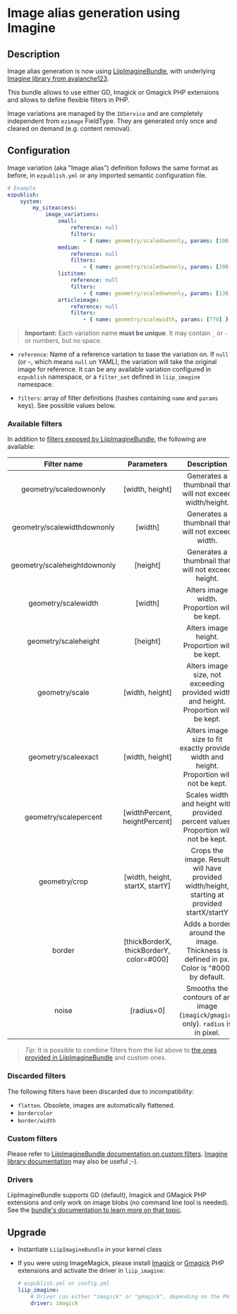 # Image alias generation using Imagine

## Description
Image alias generation is now using [LiipImagineBundle](https://github.com/liip/LiipImagineBundle), with underlying
[Imagine library from avalanche123](http://imagine.readthedocs.org/en/latest/).

This bundle allows to use either GD, Imagick or Gmagick PHP extensions and allows to define flexible filters in PHP.

Image variations are managed by the `IOService` and are completely independent from `ezimage` FieldType.
They are generated only once and cleared on demand (e.g. content removal).

## Configuration
Image variation (aka "Image alias") definition follows the same format as before, in `ezpublish.yml` or any imported
semantic configuration file.

```yaml
# Example
ezpublish:
    system:
        my_siteaccess:
            image_variations:
                small:
                    reference: null
                    filters:
                        - { name: geometry/scaledownonly, params: [100, 160] }
                medium:
                    reference: null
                    filters:
                        - { name: geometry/scaledownonly, params: [200, 290] }
                listitem:
                    reference: null
                    filters:
                        - { name: geometry/scaledownonly, params: [130, 190] }
                articleimage:
                    reference: null
                    filters:
                        - { name: geometry/scalewidth, params: [770] }
```

> **Important:** Each variation name **must be unique**. It may contain `_` or `-` or numbers, but no space.

* `reference`: Name of a reference variation to base the variation on.
  If `null` (or `~`, which means `null` un YAML), the variation will take the original image for reference.
  It can be any available variation configured in `ezpublish` namespace, or a `filter_set` defined in `liip_imagine` namespace.

* `filters`: array of filter definitions (hashes containing `name` and `params` keys). See possible values below.

### Available filters
In addition to [filters exposed by LiipImagineBundle](https://github.com/liip/LiipImagineBundle/blob/master/Resources/doc/configuration.md),
the following are available:

| Filter name                  | Parameters                               | Description                                                                                  |
|:----------------------------:|:----------------------------------------:|:--------------------------------------------------------------------------------------------:|
| geometry/scaledownonly       | [width, height]                          | Generates a thumbnail that will not exceed width/height.                                     |
| geometry/scalewidthdownonly  | [width]                                  | Generates a thumbnail that will not exceed width.                                            |
| geometry/scaleheightdownonly | [height]                                 | Generates a thumbnail that will not exceed height.                                           |
| geometry/scalewidth          | [width]                                  | Alters image width.   Proportion will be kept.                                               |
| geometry/scaleheight         | [height]                                 | Alters image height.  Proportion will be kept.                                               |
| geometry/scale               | [width, height]                          | Alters image size, not exceeding provided width and height.  Proportion will be kept.        |
| geometry/scaleexact          | [width, height]                          | Alters image size to fit exactly provided width and height.  Proportion will not be kept.    |
| geometry/scalepercent        | [widthPercent, heightPercent]            | Scales width and height with provided percent values.  Proportion will not be kept.          |
| geometry/crop                | [width, height, startX, startY]          | Crops the image.  Result will have provided width/height, starting at provided startX/startY |
| border                       | [thickBorderX, thickBorderY, color=#000] | Adds a border around the image. Thickness is defined in px. Color is "#000" by default.      |
| noise                        | [radius=0]                               | Smooths the contours of an image (`imagick`/`gmagick` only). `radius` is in pixel.           |

> *Tip:* It is possible to combine filters from the list above to [the ones provided in LiipImagineBundle](https://github.com/liip/LiipImagineBundle/blob/master/Resources/doc/filters.md)
and custom ones.

### Discarded filters
The following filters have been discarded due to incompatibility:

* `flatten`. Obsolete, images are automatically flattened.
* `bordercolor`
* `border/width`

### Custom filters
Please refer to [LiipImagineBundle documentation on custom filters](https://github.com/liip/LiipImagineBundle/blob/master/Resources/doc/filters.md#load-your-custom-filters).
[Imagine library documentation](http://imagine.readthedocs.org/en/latest/) may also be useful ;-).

### Drivers
LiipImagineBundle supports GD (default), Imagick and GMagick PHP extensions and only work on image blobs (no command line tool is needed).
See the [bundle's documentation to learn more on that topic](https://github.com/liip/LiipImagineBundle/blob/master/Resources/doc/configuration.md).

## Upgrade
* Instantiate `LiipImagineBundle` in your kernel class
* If you were using ImageMagick, please install [Imagick](http://php.net/imagick) or [Gmagick](http://php.net/gmagick) PHP extensions
  and activate the driver in `liip_imagine`:

  ```yaml
  # ezpublish.yml or config.yml
  liip_imagine:
      # Driver can either "imagick" or "gmagick", depending on the PHP extension you're using.
      driver: imagick
  ```
